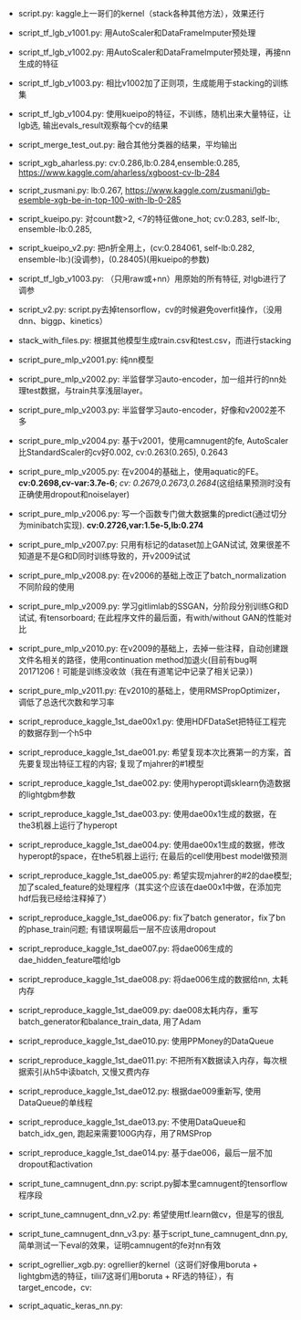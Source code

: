 - script.py: kaggle上一哥们的kernel（stack各种其他方法），效果还行
- script_tf_lgb_v1001.py: 用AutoScaler和DataFrameImputer预处理
- script_tf_lgb_v1002.py: 用AutoScaler和DataFrameImputer预处理，再接nn生成的特征
- script_tf_lgb_v1003.py: 相比v1002加了正则项，生成能用于stacking的训练集
- script_tf_lgb_v1004.py: 使用kueipo的特征，不训练，随机出来大量特征，让lgb选, 输出evals_result观察每个cv的结果
- script_merge_test_out.py: 融合其他分类器的结果，平均输出
- script_xgb_aharless.py: cv:0.286,lb:0.284,ensemble:0.285, https://www.kaggle.com/aharless/xgboost-cv-lb-284
- script_zusmani.py: lb:0.267, https://www.kaggle.com/zusmani/lgb-esemble-xgb-be-in-top-100-with-lb-0-285
- script_kueipo.py: 对count数>2, <7的特征做one_hot; cv:0.283, self-lb:, ensemble-lb:0.285,
- script_kueipo_v2.py: 把n折全用上，(cv:0.284061, self-lb:0.282, ensemble-lb:)(没调参)，(0.28405)(用kueipo的参数)
- script_tf_lgb_v1003.py: （只用raw或+nn）用原始的所有特征, 对lgb进行了调参
- script_v2.py: script.py去掉tensorflow，cv的时候避免overfit操作，（没用dnn、biggp、kinetics）
- stack_with_files.py: 根据其他模型生成train.csv和test.csv，而进行stacking
- script_pure_mlp_v2001.py: 纯nn模型
- script_pure_mlp_v2002.py: 半监督学习auto-encoder，加一组并行的nn处理test数据，与train共享浅层layer。
- script_pure_mlp_v2003.py: 半监督学习auto-encoder，好像和v2002差不多
- script_pure_mlp_v2004.py: 基于v2001，使用camnugent的fe, AutoScaler比StandardScaler的cv好0.002, cv:0.263(0.265), 0.2643
- script_pure_mlp_v2005.py: 在v2004的基础上，使用aquatic的FE。**cv:0.2698,cv-var:3.7e-6**;  *cv: 0.2679,0.2673,0.2684*(这组结果预测时没有正确使用dropout和noiselayer)
- script_pure_mlp_v2006.py: 写一个函数专门做大数据集的predict(通过切分为minibatch实现). **cv:0.2726,var:1.5e-5,lb:0.274**
- script_pure_mlp_v2007.py: 只用有标记的dataset加上GAN试试, 效果很差不知道是不是G和D同时训练导致的，开v2009试试
- script_pure_mlp_v2008.py: 在v2006的基础上改正了batch_normalization不同阶段的使用
- script_pure_mlp_v2009.py: 学习gitlimlab的SSGAN，分阶段分别训练G和D试试, 有tensorboard; 在此程序文件的最后面，有with/without GAN的性能对比
- script_pure_mlp_v2010.py: 在v2009的基础上，去掉一些注释，自动创建跟文件名相关的路径，使用continuation method加退火(目前有bug啊20171206！可能是训练没收敛（我在有道笔记中记录了相关记录）)
- script_pure_mlp_v2011.py: 在v2010的基础上，使用RMSPropOptimizer，调低了总迭代次数和学习率

- script_reproduce_kaggle_1st_dae00x1.py: 使用HDFDataSet把特征工程完的数据存到一个h5中
- script_reproduce_kaggle_1st_dae001.py: 希望复现本次比赛第一的方案，首先要复现出特征工程的内容; 复现了mjahrer的#1模型
- script_reproduce_kaggle_1st_dae002.py: 使用hyperopt调sklearn伪造数据的lightgbm参数
- script_reproduce_kaggle_1st_dae003.py: 使用dae00x1生成的数据，在the3机器上运行了hyperopt
- script_reproduce_kaggle_1st_dae004.py: 使用dae00x1生成的数据，修改hyperopt的space，在the5机器上运行; 在最后的cell使用best model做预测
- script_reproduce_kaggle_1st_dae005.py: 希望实现mjahrer的#2的dae模型; 加了scaled_feature的处理程序（其实这个应该在dae00x1中做，在添加完hdf后我已经给注释掉了）
- script_reproduce_kaggle_1st_dae006.py: fix了batch generator，fix了bn的phase_train问题; 有错误啊最后一层不应该用dropout
- script_reproduce_kaggle_1st_dae007.py: 将dae006生成的dae_hidden_feature喂给lgb
- script_reproduce_kaggle_1st_dae008.py: 将dae006生成的数据给nn, 太耗内存
- script_reproduce_kaggle_1st_dae009.py: dae008太耗内存，重写batch_generator和balance_train_data, 用了Adam
- script_reproduce_kaggle_1st_dae010.py: 使用PPMoney的DataQueue
- script_reproduce_kaggle_1st_dae011.py: 不把所有X数据读入内存，每次根据索引从h5中读batch, 又慢又费内存
- script_reproduce_kaggle_1st_dae012.py: 根据dae009重新写, 使用DataQueue的单线程
- script_reproduce_kaggle_1st_dae013.py: 不使用DataQueue和batch_idx_gen, 跑起来需要100G内存，用了RMSProp
- script_reproduce_kaggle_1st_dae014.py: 基于dae006，最后一层不加dropout和activation


- script_tune_camnugent_dnn.py: script.py脚本里camnugent的tensorflow程序段
- script_tune_camnugent_dnn_v2.py: 希望使用tf.learn做cv，但是写的很乱
- script_tune_camnugent_dnn_v3.py: 基于script_tune_camnugent_dnn.py, 简单测试一下eval的效果，证明camnugent的fe对nn有效
- script_ogrellier_xgb.py: ogrellier的kernel（这哥们好像用boruta + lightgbm选的特征，tilii7这哥们用boruta + RF选的特征），有target_encode，cv:
- script_aquatic_keras_nn.py:
